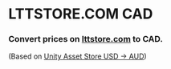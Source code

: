 # LTTSTORE.COM CAD

### Convert prices on [lttstore.com](https://lttstore.com) to CAD.

(Based on [Unity Asset Store USD -> AUD](https://gist.github.com/boomboompower/de91285a0d758eb0189c77d5dddd60a7))